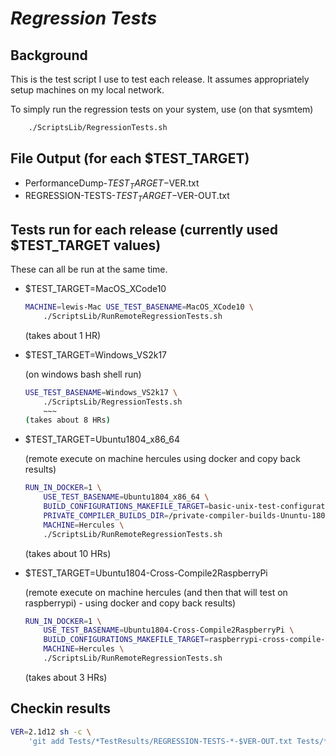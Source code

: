 # ***Regression Tests***

## Background

This is the test script I use to test each release. It assumes appropriately setup machines on
my local network.

To simply run the regression tests on your system, use (on that sysmtem)

~~~bash
    ./ScriptsLib/RegressionTests.sh
~~~

## File Output (for each $TEST_TARGET)

* PerformanceDump-$TEST_TARGET-$VER.txt
* REGRESSION-TESTS-$TEST_TARGET-$VER-OUT.txt

## Tests run for each release (currently used $TEST_TARGET values)

These can all be run at the same time.

* $TEST_TARGET=MacOS_XCode10

    ~~~bash
    MACHINE=lewis-Mac USE_TEST_BASENAME=MacOS_XCode10 \
        ./ScriptsLib/RunRemoteRegressionTests.sh
    ~~~
    (takes about 1 HR)

* $TEST_TARGET=Windows_VS2k17

    (on windows bash shell run)
    ~~~bash
    USE_TEST_BASENAME=Windows_VS2k17 \
        ./ScriptsLib/RegressionTests.sh
        ~~~
    (takes about 8 HRs)

* $TEST_TARGET=Ubuntu1804_x86_64

    (remote execute on machine hercules using docker and copy back results)
    ~~~bash
    RUN_IN_DOCKER=1 \
        USE_TEST_BASENAME=Ubuntu1804_x86_64 \
        BUILD_CONFIGURATIONS_MAKEFILE_TARGET=basic-unix-test-configurations \
        PRIVATE_COMPILER_BUILDS_DIR=/private-compiler-builds-Ununtu-1804-x64 \
        MACHINE=Hercules \
        ./ScriptsLib/RunRemoteRegressionTests.sh
    ~~~
    (takes about 10 HRs)

* $TEST_TARGET=Ubuntu1804-Cross-Compile2RaspberryPi

    (remote execute on machine hercules (and then that will test on raspberrypi) - using docker and copy back results)
    ~~~bash
    RUN_IN_DOCKER=1 \
        USE_TEST_BASENAME=Ubuntu1804-Cross-Compile2RaspberryPi \
        BUILD_CONFIGURATIONS_MAKEFILE_TARGET=raspberrypi-cross-compile-test-configurations \
        MACHINE=Hercules \
        ./ScriptsLib/RunRemoteRegressionTests.sh
    ~~~
    (takes about 3 HRs)

## Checkin results

~~~bash
VER=2.1d12 sh -c \
    'git add Tests/*TestResults/REGRESSION-TESTS-*-$VER-OUT.txt Tests/*TestResults/PerformanceDump-*-$VER.txt'
~~~
